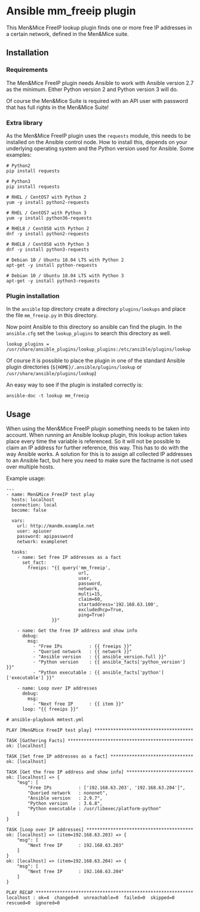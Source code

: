 # Ansible mm_freeip plugin

This Men&Mice FreeIP lookup plugin finds one or more free IP addresses
in a certain network, defined in the Men&Mice suite.

## Installation

### Requirements

The Men&Mice FreeIP plugin needs Ansible to work with Ansible version 2.7
as the minimum. Either Python version 2 and Python version 3 will do.

Of course the Men&Mice Suite is required with an API user with password
that has full rights in the Men&Mice Suite!

### Extra library

As the Men&Mice FreeIP plugin uses the `requests` module, this needs to
be installed on the Ansible control node. How to install this, depends on
your underlying operating system and the Python version used for Ansible.
Some examples:

```
# Python2
pip install requests

# Python3
pip install requests

# RHEL / CentOS7 with Python 2
yum -y install python2-requests

# RHEL / CentOS7 with Python 3
yum -y install python36-requests

# RHEL8 / CentOS8 with Python 2
dnf -y install python2-requests

# RHEL8 / CentOS8 with Python 3
dnf -y install python3-requests

# Debian 10 / Ubuntu 18.04 LTS with Python 2
apt-get -y install python-requests

# Debian 10 / Ubuntu 18.04 LTS with Python 3
apt-get -y install python3-requests
```

### Plugin installation

In the `ansible` top directory create a directory `plugins/lookups`
and place the file `mm_freeip.py` in this directory.

Now point Ansible to this directory so ansible can find the plugin.
In the `ansible.cfg` set the `lookup_plugins` to search this directory
as well.

```
lookup_plugins = /usr/share/ansible_plugins/lookup_plugins:/etc/ansible/plugins/lookup
```

Of course it is possible to place the plugin in one of the standard Ansible
plugin directories (`${HOME}/.ansible/plugins/lookup` or `/usr/share/ansible/plugins/lookup`)

An easy way to see if the plugin is installed correctly is:

```
ansible-doc -t lookup mm_freeip
```

## Usage

When using the Men&Mice FreeIP plugin something needs to be taken into account.
When running an Ansible lookup plugin, this lookup action takes place every time
the variable is referenced. So it will not be possible to claim an IP address
for further reference, this way. This has to do with the way Ansible works.
A solution for this is to assign all collected IP addresses to an Ansible
fact, but here you need to make sure the factname is not used over multiple
hosts.

Example usage:

```
---
- name: Men&Mice FreeIP test play
  hosts: localhost
  connection: local
  become: false

  vars:
    url: http://mandm.example.net
    user: apiuser
    password: apipassword
    network: examplenet

  tasks:
    - name: Set free IP addresses as a fact
      set_fact:
        freeips: "{{ query('mm_freeip',
                           url,
                           user,
                           password,
                           network,
                           multi=15,
                           claim=60,
                           startaddress='192.168.63.100',
                           excludedhcp=True,
                           ping=True)
                 }}"

    - name: Get the free IP address and show info
      debug:
        msg:
          - "Free IPs          : {{ freeips }}"
          - "Queried network   : {{ network }}"
          - "Ansible version   : {{ ansible_version.full }}"
          - "Python version    : {{ ansible_facts['python_version'] }}"
          - "Python executable : {{ ansible_facts['python']['executable'] }}"

    - name: Loop over IP addresses
      debug:
        msg:
          - "Next free IP      : {{ item }}"
      loop: "{{ freeips }}"
```



```
# ansible-playbook mmtest.yml

PLAY [Men&Mice FreeIP test play] *************************************

TASK [Gathering Facts] ***********************************************
ok: [localhost]

TASK [Set free IP addresses as a fact] *******************************
ok: [localhost]

TASK [Get the free IP address and show info] *************************
ok: [localhost] => {
    "msg": [
        "Free IPs          : ['192.168.63.203', '192.168.63.204']",
        "Queried network   : nononet",
        "Ansible version   : 2.9.7",
        "Python version    : 3.6.8",
        "Python executable : /usr/libexec/platform-python"
    ]
}

TASK [Loop over IP addresses] ****************************************
ok: [localhost] => (item=192.168.63.203) => {
    "msg": [
        "Next free IP      : 192.168.63.203"
    ]
}
ok: [localhost] => (item=192.168.63.204) => {
    "msg": [
        "Next free IP      : 192.168.63.204"
    ]
}

PLAY RECAP ***********************************************************
localhost : ok=4  changed=0  unreachable=0  failed=0  skipped=0  rescued=0  ignored=0
```
